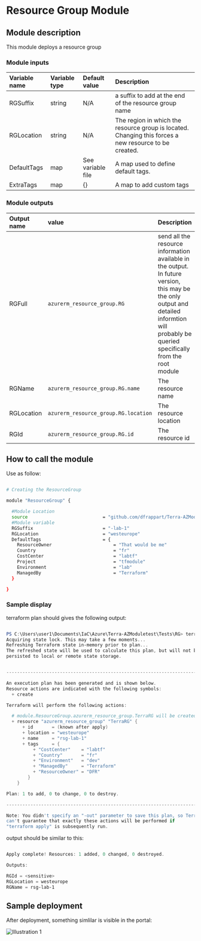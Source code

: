 # Resource Group Module

## Module description

This module deploys a resource group

### Module inputs

| Variable name | Variable type | Default value | Description |
|:--------------|:--------------|:--------------|:------------|
| RGSuffix | string | N/A | a suffix to add at the end of the resource group name |
| RGLocation | string | N/A | The region in which the resource group is located. Changing this forces a new resource to be created. |
| DefaultTags | map | See variable file | A map used to define default tags. |
| ExtraTags | map | {} | A map to add custom tags |



### Module outputs

| Output name | value | Description |
|:------------|:------|:------------|
| RGFull | `azurerm_resource_group.RG` | send all the resource information available in the output. In future version, this may be the only output and detailed informtion will probably be queried specifically from the root module |
| RGName | `azurerm_resource_group.RG.name` | The resource name |
| RGLocation | `azurerm_resource_group.RG.location` | The resource location |
| RGId | `azurerm_resource_group.RG.id` | The resource id |

## How to call the module

Use as follow:

```bash

# Creating the ResourceGroup

module "ResourceGroup" {

  #Module Location
  source                            = "github.com/dfrappart/Terra-AZModuletest//Modules_building_blocks//01 ResourceGroup/"
  #Module variable
  RGSuffix                          = "-lab-1"
  RGLocation                        = "westeurope"
  DefaultTags                       = {
    ResourceOwner                       = "That would be me"
    Country                             = "fr"
    CostCenter                          = "labtf"
    Project                             = "tfmodule"
    Environment                         = "lab"
    ManagedBy                           = "Terraform"
  }

}

```

### Sample display

terraform plan should gives the following output:

```powershell

PS C:\Users\user1\Documents\IaC\Azure\Terra-AZModuletest\Tests\RG> terraform plan
Acquiring state lock. This may take a few moments...
Refreshing Terraform state in-memory prior to plan...
The refreshed state will be used to calculate this plan, but will not be
persisted to local or remote state storage.


------------------------------------------------------------------------

An execution plan has been generated and is shown below.
Resource actions are indicated with the following symbols:
  + create

Terraform will perform the following actions:

  # module.ResourceGroup.azurerm_resource_group.TerraRG will be created
  + resource "azurerm_resource_group" "TerraRG" {
      + id       = (known after apply)
      + location = "westeurope"
      + name     = "rsg-lab-1"
      + tags     = {
          + "CostCenter"    = "labtf"
          + "Country"       = "fr"
          + "Environment"   = "dev"
          + "ManagedBy"     = "Terraform"
          + "ResourceOwner" = "DFR"
        }
    }

Plan: 1 to add, 0 to change, 0 to destroy.

------------------------------------------------------------------------

Note: You didn't specify an "-out" parameter to save this plan, so Terraform
can't guarantee that exactly these actions will be performed if
"terraform apply" is subsequently run.

```

output should be similar to this:

```powershell

Apply complete! Resources: 1 added, 0 changed, 0 destroyed.

Outputs:

RGId = <sensitive>
RGLocation = westeurope
RGName = rsg-lab-1

```

## Sample deployment

After deployment, something simlilar is visible in the portal:

![Illustration 1](./Img/RG001.png)